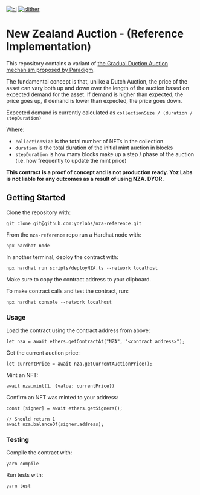 [![ci](https://github.com/yozlabs/nza-reference/actions/workflows/run_tests.yml/badge.svg)](https://github.com/yozlabs/nza-reference/actions/workflows/run_tests.yml)
[![slither](https://github.com/yozlabs/nza-reference/actions/workflows/run_static_analysis.yml/badge.svg)](https://github.com/yozlabs/nza-reference/actions/workflows/run_static_analysis.yml)

# New Zealand Auction - (Reference Implementation)

This repository contains a variant of [the Gradual Duction Auction mechanism proposed by Paradigm](https://www.paradigm.xyz/2022/04/gda).

The fundamental concept is that, unlike a Dutch Auction, the price of the asset can vary both up and down over the length of the auction based on expected demand for the asset. If demand is higher than expected, the price goes up, if demand is lower than expected, the price goes down.

Expected demand is currently calculated as `collectionSize / (duration / stepDuration)`

Where:

- `collectionSize` is the total number of NFTs in the collection
- `duration` is the total duration of the initial mint auction in blocks
- `stepDuration` is how many blocks make up a step / phase of the auction (i.e. how frequently to update the mint price)

**This contract is a proof of concept and is not production ready. Yoz Labs is not liable for any outcomes as a result of using NZA. DYOR.**

## Getting Started

Clone the repository with:

```
git clone git@github.com:yozlabs/nza-reference.git
```

From the `nza-reference` repo run a Hardhat node with:

```
npx hardhat node
```

In another terminal, deploy the contract with:

```
npx hardhat run scripts/deployNZA.ts --network localhost
```

Make sure to copy the contract address to your clipboard.

To make contract calls and test the contract, run:

```
npx hardhat console --network localhost
```

### Usage

Load the contract using the contract address from above:

```
let nza = await ethers.getContractAt("NZA", "<contract address>");
```

Get the current auction price:

```
let currentPrice = await nza.getCurrentAuctionPrice();
```

Mint an NFT:

```
await nza.mint(1, {value: currentPrice})
```

Confirm an NFT was minted to your address:

```
const [signer] = await ethers.getSigners();

// Should return 1
await nza.balanceOf(signer.address);
```

### Testing

Compile the contract with:

```
yarn compile
```

Run tests with:

```
yarn test
```
